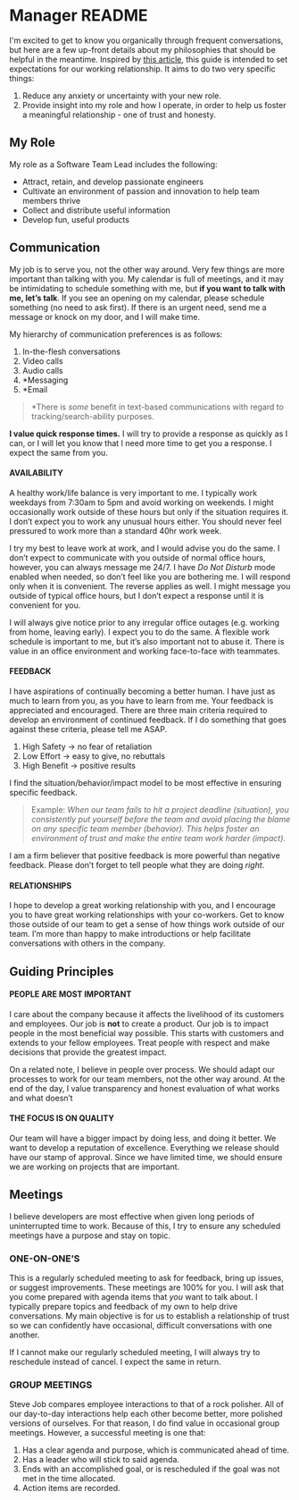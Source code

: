 # Manager README

I'm excited to get to know you organically through frequent conversations, but here are a few up-front details about my philosophies that should be helpful in the meantime. Inspired by [this article](https://hackernoon.com/12-manager-readmes-from-silicon-valleys-top-tech-companies-26588a660afe), this guide is intended to set expectations for our working relationship. It aims to do two very specific things:

1. Reduce any anxiety or uncertainty with your new role.
1. Provide insight into my role and how I operate, in order to help us foster a meaningful relationship - one of trust and honesty.

## My Role

My role as a Software Team Lead includes the following:
* Attract, retain, and develop passionate engineers
* Cultivate an environment of passion and innovation to help team members thrive
* Collect and distribute useful information
* Develop fun, useful products

## Communication

My job is to serve you, not the other way around. Very few things are more important than talking with you. My calendar is full of meetings, and it may be intimidating to schedule something with me, but **if you want to talk with me, let’s talk**. If you see an opening on my calendar, please schedule something (no need to ask first). If there is an urgent need, send me a message or knock on my door, and I will make time.

My hierarchy of communication preferences is as follows:
1. In-the-flesh conversations
1. Video calls
1. Audio calls
1. *Messaging
1. *Email

> *There is *some* benefit in text-based communications with regard to tracking/search-ability purposes.

**I value quick response times.** I will try to provide a response as quickly as I can, or I will let you know that I need more time to get you a response. I expect the same from you.

#### AVAILABILITY

A healthy work/life balance is very important to me. I typically work weekdays from 7:30am to 5pm and avoid working on weekends. I might occasionally work outside of these hours but only if the situation requires it. I don’t expect you to work any unusual hours either. You should never feel pressured to work more than a standard 40hr work week.

I try my best to leave work at work, and I would advise you do the same. I don’t expect to communicate with you outside of normal office hours, however, you can always message me 24/7. I have *Do Not Disturb* mode enabled when needed, so don’t feel like you are bothering me. I will respond only when it is convenient. The reverse applies as well. I might message you outside of typical office hours, but I don’t expect a response until it is convenient for you. 

I will always give notice prior to any irregular office outages (e.g. working from home, leaving early). I expect you to do the same. A flexible work schedule is important to me, but it’s also important not to abuse it. There is value in an office environment and working face-to-face with teammates.

#### FEEDBACK

I have aspirations of continually becoming a better human. I have just as much to learn from you, as you have to learn from me. Your feedback is appreciated and encouraged. There are three main criteria required to develop an environment of continued feedback. If I do something that goes against these criteria, please tell me ASAP.

1. High Safety -> no fear of retaliation 
1. Low Effort -> easy to give, no rebuttals
1. High Benefit -> positive results

I find the situation/behavior/impact model to be most effective in ensuring specific feedback. 

>Example: *When our team fails to hit a project deadline (situation), you consistently put yourself before the team and avoid placing the blame on any specific team member (behavior). This helps foster an environment of trust and make the entire team work harder (impact).*

I am a firm believer that positive feedback is more powerful than negative feedback. Please don’t forget to tell people what they are doing *right*.

#### RELATIONSHIPS

I hope to develop a great working relationship with you, and I encourage you to have great working relationships with your co-workers. Get to know those outside of our team to get a sense of how things work outside of our team. I’m more than happy to make introductions or help facilitate conversations with others in the company. 

## Guiding Principles

#### PEOPLE ARE MOST IMPORTANT

I care about the company because it affects the livelihood of its customers and employees. Our job is **not** to create a product. Our job is to impact people in the most beneficial way possible. This starts with customers and extends to your fellow employees. Treat people with respect and make decisions that provide the greatest impact.

On a related note, I believe in people over process. We should adapt our processes to work for our team members, not the other way around. At the end of the day, I value transparency and honest evaluation of what works and what doesn’t

#### THE FOCUS IS ON QUALITY

Our team will have a bigger impact by doing less, and doing it better. We want to develop a reputation of excellence. Everything we release should have our stamp of approval. Since we have limited time, we should ensure we are working on projects that are important. 

## Meetings

I believe developers are most effective when given long periods of uninterrupted time to work. Because of this, I try to ensure any scheduled meetings have a purpose and stay on topic.

### ONE-ON-ONE’S

This is a regularly scheduled meeting to ask for feedback, bring up issues, or suggest improvements. These meetings are 100% for you. I will ask that you come prepared with agenda items that *you* want to talk about. I typically prepare topics and feedback of my own to help drive conversations. My main objective is for us to establish a relationship of trust so we can confidently have occasional, difficult conversations with one another.

If I cannot make our regularly scheduled meeting, I will always try to reschedule instead of cancel. I expect the same in return.

### GROUP MEETINGS

Steve Job compares employee interactions to that of a rock polisher. All of our day-to-day interactions help each other become better, more polished versions of ourselves. For that reason, I do find value in occasional group meetings. However, a successful meeting is one that:

1. Has a clear agenda and purpose, which is communicated ahead of time.
1. Has a leader who will stick to said agenda.
1. Ends with an accomplished goal, or is rescheduled if the goal was not met in the time allocated.
1. Action items are recorded.



